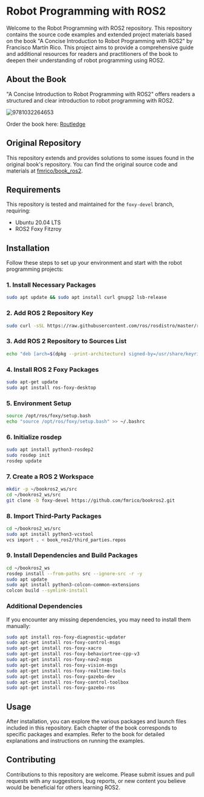 # Robot Programming with ROS2

Welcome to the Robot Programming with ROS2 repository. This repository contains the source code examples and extended project materials based on the book "A Concise Introduction to Robot Programming with ROS2" by Francisco Martín Rico. This project aims to provide a comprehensive guide and additional resources for readers and practitioners of the book to deepen their understanding of robot programming using ROS2.

## About the Book

"A Concise Introduction to Robot Programming with ROS2" offers readers a structured and clear introduction to robot programming with ROS2.

![9781032264653](https://user-images.githubusercontent.com/3810011/183239477-c98ee6a0-332f-40d2-b368-08a1383747e6.jpg)



Order the book here: [Routledge](https://www.routledge.com/A-Concise-Introduction-to-Robot-Programming-with-ROS2)

## Original Repository

This repository extends and provides solutions to some issues found in the original book's repository. You can find the original source code and materials at [fmrico/book_ros2](https://github.com/fmrico/book_ros2/tree/main?tab=readme-ov-file).

## Requirements

This repository is tested and maintained for the `foxy-devel` branch, requiring:

- Ubuntu 20.04 LTS
- ROS2 Foxy Fitzroy

## Installation

Follow these steps to set up your environment and start with the robot programming projects:

### 1. Install Necessary Packages

```bash
sudo apt update && sudo apt install curl gnupg2 lsb-release
```

### 2. Add ROS 2 Repository Key

```bash
sudo curl -sSL https://raw.githubusercontent.com/ros/rosdistro/master/ros.key -o /usr/share/keyrings/ros-archive-keyring.gpg
```

### 3. Add ROS 2 Repository to Sources List

```bash
echo "deb [arch=$(dpkg --print-architecture) signed-by=/usr/share/keyrings/ros-archive-keyring.gpg] http://packages.ros.org/ros2/ubuntu $(source /etc/os-release && echo $UBUNTU_CODENAME) main" | sudo tee /etc/apt/sources.list.d/ros2.list > /dev/null
```

### 4. Install ROS 2 Foxy Packages

```bash
sudo apt-get update
sudo apt install ros-foxy-desktop
```

### 5. Environment Setup

```bash
source /opt/ros/foxy/setup.bash
echo "source /opt/ros/foxy/setup.bash" >> ~/.bashrc
```

### 6. Initialize rosdep

```bash
sudo apt install python3-rosdep2
sudo rosdep init
rosdep update
```

### 7. Create a ROS 2 Workspace

```bash
mkdir -p ~/bookros2_ws/src
cd ~/bookros2_ws/src
git clone -b foxy-devel https://github.com/fmrico/bookros2.git
```

### 8. Import Third-Party Packages

```bash
cd ~/bookros2_ws/src
sudo apt install python3-vcstool
vcs import . < book_ros2/third_parties.repos
```

### 9. Install Dependencies and Build Packages

```bash
cd ~/bookros2_ws
rosdep install --from-paths src --ignore-src -r -y
sudo apt update
sudo apt install python3-colcon-common-extensions
colcon build --symlink-install
```

### Additional Dependencies

If you encounter any missing dependencies, you may need to install them manually:

```bash
sudo apt install ros-foxy-diagnostic-updater
sudo apt-get install ros-foxy-control-msgs
sudo apt-get install ros-foxy-xacro
sudo apt-get install ros-foxy-behaviortree-cpp-v3
sudo apt-get install ros-foxy-nav2-msgs
sudo apt-get install ros-foxy-vision-msgs
sudo apt-get install ros-foxy-realtime-tools
sudo apt-get install ros-foxy-gazebo-dev
sudo apt-get install ros-foxy-control-toolbox
sudo apt-get install ros-foxy-gazebo-ros
```

## Usage

After installation, you can explore the various packages and launch files included in this repository. Each chapter of the book corresponds to specific packages and examples. Refer to the book for detailed explanations and instructions on running the examples.

## Contributing

Contributions to this repository are welcome. Please submit issues and pull requests with any suggestions, bug reports, or new content you believe would be beneficial for others learning ROS2.
